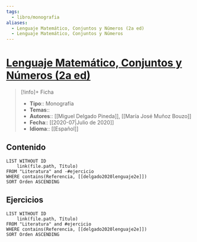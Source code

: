 ```yaml
---
tags:
  - libro/monografia
aliases:
  - Lenguaje Matemático, Conjuntos y Números (2a ed)
  - Lenguaje Matemático, Conjuntos y Números
---
```

# [Lenguaje Matemático, Conjuntos y Números (2a ed)](https://www.sanzytorres.es/libros/lenguaje-matematico-conjuntos-y-numeros/9788415550921/)

>[!info]+ Ficha
>- **Tipo**:: Monografía
>- **Temas**::
>- **Autores**:: [[Miguel Delgado Pineda]], [[María José Muñoz Bouzo]]
>- **Fecha**:: [[2020-07|Julio de 2020]]
>- **Idioma**:: [[Español]]

## Contenido
```dataview
LIST WITHOUT ID
    link(file.path, Título)
FROM "Literatura" and -#ejercicio
WHERE contains(Referencia, [[delgado2020lenguaje2e]])
SORT Orden ASCENDING
```

## Ejercicios
```dataview
LIST WITHOUT ID
    link(file.path, Título)
FROM "Literatura" and #ejercicio
WHERE contains(Referencia, [[delgado2020lenguaje2e]])
SORT Orden ASCENDING
```
